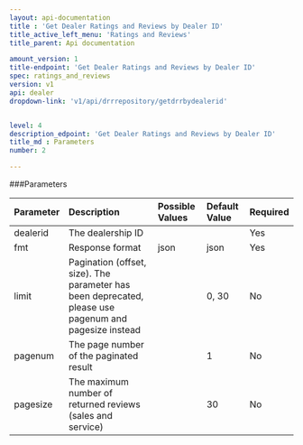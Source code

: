 ```yaml
---
layout: api-documentation
title : 'Get Dealer Ratings and Reviews by Dealer ID'
title_active_left_menu: 'Ratings and Reviews'
title_parent: Api documentation

amount_version: 1
title-endpoint: 'Get Dealer Ratings and Reviews by Dealer ID'
spec: ratings_and_reviews
version: v1
api: dealer
dropdown-link: 'v1/api/drrrepository/getdrrbydealerid'


level: 4
description_edpoint: 'Get Dealer Ratings and Reviews by Dealer ID'
title_md : Parameters
number: 2

---
```



###Parameters

| Parameter  	| Description                           | Possible Values   	| Default Value | Required |
|:--------------|:--------------------------------------|:----------------------|:------------- |:-------- |
| dealerid	 	| The dealership ID						| 						| 		        | Yes      |
| fmt        	| Response format                       | json              	| json          | Yes      |
| limit		 	| Pagination (offset, size). The parameter has been deprecated, please use pagenum and pagesize instead | | 0, 30 | No       |
| pagenum	 	| The page number of the paginated result | 					| 1	        | No       |
| pagesize	 	| The maximum number of returned reviews (sales and service) | 	| 30        | No       |